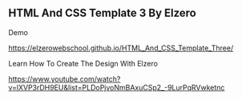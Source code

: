 ## HTML And CSS Template 3 By Elzero

Demo

https://elzerowebschool.github.io/HTML_And_CSS_Template_Three/

Learn How To Create The Design With Elzero

https://www.youtube.com/watch?v=lXVP3rDH9EU&list=PLDoPjvoNmBAxuCSp2_-9LurPqRVwketnc


